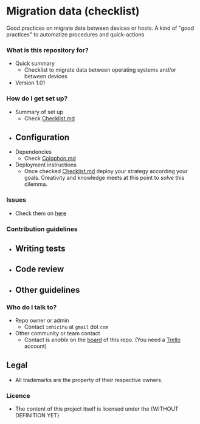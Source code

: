 # Migration data (checklist)

Good practices on migrate data between devices or hosts. A kind of "good practices" to automatize procedures and quick-actions

### What is this repository for? ###

* Quick summary
    - Checklist to migrate data between operating systems and/or between devices
* Version 1.01

### How do I get set up? ###

* Summary of set up
    - Check [Checklist.md](https://bitbucket.org/imhicihu/migration-data-checklist/src/6100558501e80c29a51011bd029df48b8de2c5c8/Checklist.md?at=master&fileviewer=file-view-default)
* Configuration
    - 
* Dependencies
    - Check [Colophon.md](https://bitbucket.org/imhicihu/migration-data-checklist/src/951b9847c4d8b1cb57e1627d8e88ad26ec31f06f/Colophon.md?at=master)
* Deployment instructions
    - Once checked [Checklist.md](https://bitbucket.org/imhicihu/migration-data-checklist/src/6100558501e80c29a51011bd029df48b8de2c5c8/Checklist.md?at=master&fileviewer=file-view-default) deploy your strategy according your goals. Creativity and knowledge meets at this point to _solve_ this dilemma. 

### Issues ###

* Check them on [here](https://bitbucket.org/imhicihu/migration-data-checklist/issues) 

### Contribution guidelines ###

* Writing tests
    - 
* Code review
    - 
* Other guidelines
    - 

### Who do I talk to? ###

* Repo owner or admin
    - Contact `imhicihu` at `gmail` dot `com`
* Other community or team contact
    - Contact is _enable_ on the [board](https://bitbucket.org/imhicihu/XXXXXXXXXXXX/addon/trello/trello-board) of this repo. (You need a [Trello](https://trello.com/) account)

## Legal ##

* All trademarks are the property of their respective owners.

### Licence ###

* The content of this project itself is licensed under the {WITHOUT DEFINITION YET}